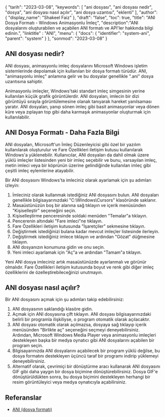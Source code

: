 {
"tarih": "2023-03-08",
  "keywords": [
"ani dosyası",
"ani dosyası nedir",
"dosya",
"ani dosyası nasıl açılır",
"ani dosya uzantısı",
"eklenti"
],
  "author": {
"display_name": "Shakeel Faiz"
},
"draft": "false",
"toc": true,
"title": "ANI Dosya Formatı - Windows Animasyonlu İmleç",
  "description":"ANI dosyalarını oluşturabilen ve açabilen ANI formatı ve API'ler hakkında bilgi edinin.",
"linktitle" : "ANI",
  "menu": {
    "docs": {
      "identifier": "system-ani",
      "parent": "system"
}
},
"sonmod": "2023-03-08"
}

## ANI dosyası nedir?

ANI dosyası, animasyonlu imleç dosyalarını Microsoft Windows işletim sistemlerinde depolamak için kullanılan bir dosya formatı türüdür. ANI, "animasyonlu imleç" anlamına gelir ve bu dosyalar genellikle ".ani" dosya uzantısına sahiptir.

Animasyonlu imleçler, Windows'taki standart imleç simgesinin yerine kullanılan küçük grafik görüntülerdir. ANI dosyaları, imlecin bir dizi görüntüyü sırayla görüntülemesine olanak tanıyarak hareket yanılsaması yaratır. ANI dosyaları, yanıp sönen imleç gibi basit animasyonlar veya dönen küre veya zıplayan top gibi daha karmaşık animasyonlar oluşturmak için kullanılabilir.

## ANI Dosya Formatı - Daha Fazla Bilgi

ANI dosyaları, Microsoft'un İmleç Düzenleyicisi gibi özel bir yazılım kullanılarak oluşturulur ve Fare Özellikleri iletişim kutusu kullanılarak Windows'a yüklenebilir. Kullanıcılar, ANI dosyaları da dahil olmak üzere yüklü imleçler listesinden yeni bir imleç seçebilir ve bunu, varsayılan imleç, metin imleci veya bir köprünün üzerine gelindiğinde kullanılan imleç gibi çeşitli imleç eylemlerine atayabilir.

Bir ANI dosyasını Windows'ta imleciniz olarak ayarlamak için şu adımları izleyin:

1. İmleciniz olarak kullanmak istediğiniz ANI dosyasını bulun. ANI dosyaları genellikle bilgisayarınızdaki "C:\Windows\Cursors" klasöründe saklanır.
2. Masaüstünüzün boş bir alanına sağ tıklayın ve içerik menüsünden "Kişiselleştir" seçeneğini seçin.
3. Kişiselleştirme penceresinde soldaki menüden "Temalar"a tıklayın.
4. Pencerenin altındaki "Fare imleci"ne tıklayın.
5. Fare Özellikleri iletişim kutusunda "İşaretçiler" sekmesine tıklayın.
6. Değiştirmek istediğinizi bulana kadar mevcut imleçler listesinde ilerleyin.
7. Değiştirmek istediğiniz imlece tıklayın ve ardından "Gözat" düğmesine tıklayın.
8. ANI dosyanızın konumuna gidin ve onu seçin.
9. Yeni imleci ayarlamak için "Aç"a ve ardından "Tamam"a tıklayın.

Yeni ANI dosya imleciniz artık masaüstünüzde ayarlanmalı ve görünür olmalıdır. Fare Özellikleri iletişim kutusunda boyut ve renk gibi diğer imleç özelliklerini de özelleştirebileceğinizi unutmayın.

## ANI dosyası nasıl açılır?

Bir ANI dosyasını açmak için şu adımları takip edebilirsiniz:

1. ANI dosyasının saklandığı klasöre gidin.
2. Açmak için ANI dosyasına çift tıklayın. ANI dosyası bilgisayarınızdaki belirli bir programla ilişkiliyse, o program otomatik olarak açılacaktır.
3. ANI dosyası otomatik olarak açılmazsa, dosyaya sağ tıklayıp içerik menüsünden "Birlikte aç" seçeneğini seçmeyi deneyebilirsiniz. Ardından, Microsoft Windows Media Player veya animasyonlu imleçleri destekleyen başka bir medya oynatıcı gibi ANI dosyalarını açabilen bir program seçin.
4. Bilgisayarınızda ANI dosyalarını açabilecek bir program yüklü değilse, bu dosya formatını destekleyen üçüncü taraf bir programı indirip yüklemeyi deneyebilirsiniz.
5. Alternatif olarak, çevrimiçi bir dönüştürme aracı kullanarak ANI dosyasını GIF gibi daha yaygın bir dosya biçimine dönüştürebilirsiniz. Dosya GIF'e dönüştürüldükten sonra, bu dosya biçimini destekleyen herhangi bir resim görüntüleyici veya medya oynatıcıyla açabilirsiniz.

## Referanslar
* [ANI (dosya formatı)](https://en.wikipedia.org/wiki/ANI_(file_format))

